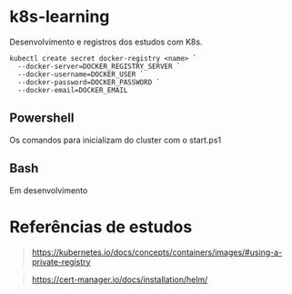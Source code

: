 # k8s-learning
Desenvolvimento e registros dos estudos com K8s.

```
kubectl create secret docker-registry <name> `
  --docker-server=DOCKER_REGISTRY_SERVER `
  --docker-username=DOCKER_USER `
  --docker-password=DOCKER_PASSWORD `
  --docker-email=DOCKER_EMAIL
```

## Powershell
Os comandos para inicializam do cluster com o start.ps1

## Bash
Em desenvolvimento

# Referências de estudos
> https://kubernetes.io/docs/concepts/containers/images/#using-a-private-registry

> https://cert-manager.io/docs/installation/helm/
